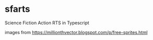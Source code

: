 # sfarts
Science Fiction Action RTS in Typescript

images from https://millionthvector.blogspot.com/p/free-sprites.html

